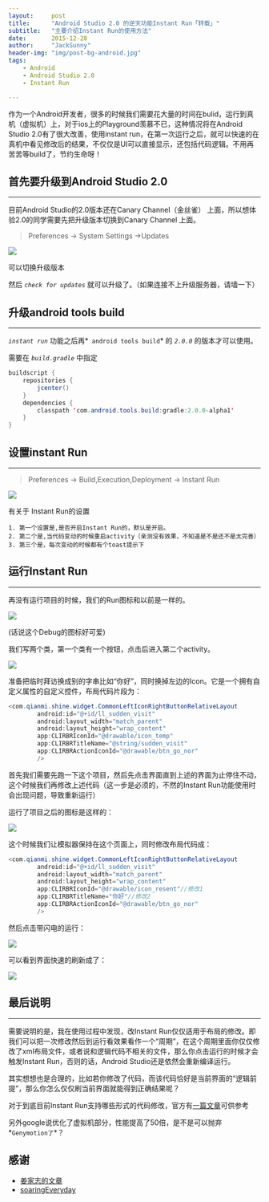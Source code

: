 ```yaml
---
layout:     post
title:      "Android Studio 2.0 的逆天功能Instant Run「转载」"
subtitle:   "主要介绍Instant Run的使用方法"
date:       2015-12-28
author:     "JackSunny"
header-img: "img/post-bg-android.jpg"
tags:
    - Android
    - Android Studio 2.0
    - Instant Run

---
```


作为一个Android开发者，很多的时候我们需要花大量的时间在bulid，运行到真机（虚拟机）上，对于ios上的Playground羡慕不已，这种情况将在Android Studio 2.0有了很大改善，使用instant run，在第一次运行之后，就可以快速的在真机中看见修改后的结果，不仅仅是UI可以直接显示，还包括代码逻辑。不用再苦苦等build了，节约生命呀！

## 首先要升级到Android Studio 2.0

---

目前Android Studio的2.0版本还在Canary Channel（金丝雀） 上面，所以想体验2.0的同学需要先把升级版本切换到Canary Channel 上面。

> Preferences -> System Settings ->Updates

![](http://segmentfault.com/img/bVq642)

可以切换升级版本

然后 *`check for updates`* 就可以升级了。（如果连接不上升级服务器，请墙一下）

## 升级android tools build

---

*`instant run`* 功能之后再*` android tools build`* 的 *`2.0.0`* 的版本才可以使用。

需要在 *`build.gradle`* 中指定

```java
buildscript {
    repositories {
        jcenter()
    }
    dependencies {
        classpath 'com.android.tools.build:gradle:2.0.0-alpha1'
    }
}
```

## 设置instant Run

---

> Preferences -> Build,Execution,Deployment -> Instant Run

![](http://segmentfault.com/img/bVq644)

有关于 Instant Run的设置

	1. 第一个设置是,是否开启Instant Run的，默认是开启。
	2. 第二个是,当代码变动的时候重启activity（亲测没有效果，不知道是不是还不是太完善）
	3. 第三个是，每次变动的时候都有个toast提示下

## 运行Instant Run

---

再没有运行项目的时候，我们的Run图标和以前是一样的。

![](http://segmentfault.com/img/bVq65a)

(话说这个Debug的图标好可爱)

我们写两个类，第一个类有一个按钮，点击后进入第二个activity。

![](http://7xpc6d.com1.z0.glb.clouddn.com/install%20run%20old.png)

准备把临时拜访换成别的字串比如“你好”，同时换掉左边的Icon。它是一个拥有自定义属性的自定义控件，布局代码片段为：

```java
<com.qianmi.shine.widget.CommonLeftIconRightButtonRelativeLayout
        android:id="@+id/ll_sudden_visit"
        android:layout_width="match_parent"
        android:layout_height="wrap_content"
        app:CLIRBRIconId="@drawable/icon_temp"
        app:CLIRBRTitleName="@string/sudden_visit"
        app:CLIRBRActionIconId="@drawable/btn_go_nor"
        />
```

首先我们需要先跑一下这个项目，然后先点击界面直到上述的界面为止停住不动，这个时候我们再修改上述代码（这一步是必须的，不然的Instant Run功能使用时会出现问题，导致重新运行）

运行了项目之后的图标是这样的：

![](http://segmentfault.com/img/bVq65b)

这个时候我们让模拟器保持在这个页面上，同时修改布局代码成：

```java
<com.qianmi.shine.widget.CommonLeftIconRightButtonRelativeLayout
        android:id="@+id/ll_sudden_visit"
        android:layout_width="match_parent"
        android:layout_height="wrap_content"
        app:CLIRBRIconId="@drawable/icon_resent"//修改1
        app:CLIRBRTitleName="你好"//修改2
        app:CLIRBRActionIconId="@drawable/btn_go_nor"
        />
```

然后点击带闪电的运行：

![](http://7xpc6d.com1.z0.glb.clouddn.com/splash.png)

可以看到界面快速的刷新成了：

![](http://7xpc6d.com1.z0.glb.clouddn.com/install%20run%20new.png)

## 最后说明

---

需要说明的是，我在使用过程中发现，改Instant Run仅仅适用于布局的修改。即我们可以把一次修改然后到运行看效果看作一个“周期”，在这个周期里面你仅仅修改了xml布局文件，或者说和逻辑代码不相关的文件，那么你点击运行的时候才会触发Instant Run，否则的话，Android Studio还是依然会重新编译运行。

其实想想也是合理的，比如若你修改了代码，而该代码恰好是当前界面的“逻辑前提”，那么你怎么仅仅刷当前界面就能得到正确结果呢？

对于到底目前Instant Run支持哪些形式的代码修改，官方有[一篇文章](https://sites.google.com/a/android.com/tools/tech-docs/instant-run)可供参考

另外google说优化了虚拟机部分，性能提高了50倍，是不是可以抛弃*`Genymotion了`*？

## 感谢

* [姜家志的文章](http://segmentfault.com/blog/jjz)
* [soaringEveryday](http://www.cnblogs.com/soaringEveryday/p/4991563.html)




